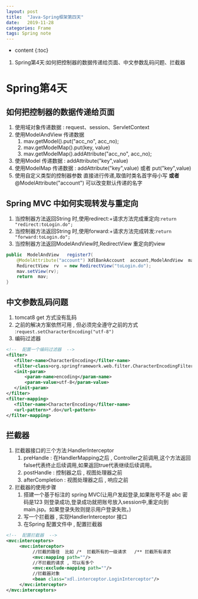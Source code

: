 ```yaml
---
layout: post
title:  "Java-Spring框架第四天"
date:   2019-11-28
categories: Frame
tags: Spring note
---
```


* content
{:toc}

1. Spring第4天:如何把控制器的数据传递给页面、中文参数乱码问题、拦截器










# Spring第4天
## 如何把控制器的数据传递给页面
1. 使用域对象传递数据 : request、session、ServletContext
2. 使用ModelAndView 传递数据 
    1. mav.getModel().put("acc_no", acc_no);
    2. mav.getModelMap().put(key, value)
    3. mav.getModelMap().addAttribute("acc_no", acc_no);  
3. 使用Model 传递数据 : addAttribute("key",value)
4. 使用ModelMap 传递数据 : addAttribute("key",value)
  或者 put("key",value)
5. 使用自定义类型的控制器参数 直接进行传递,取值时类名首字母小写 **或者** @ModelAttribute("account")  可以改变默认传递的名字 

## Spring MVC 中如何实现转发与重定向 
1. 当控制器方法返回String 时,使用redirect:+请求方法完成重定向:`return  "redirect:toLogin.do";`
2. 当控制器方法返回String 时,使用forward:+请求方法完成转发:`return  "forward:toLogin.do";`    
3. 当控制器方法返回ModelAndView时,RedirectView  重定向的view      

```java
public  ModelAndView   register7(
    @ModelAttribute("account") XdlBankAccount  account,ModelAndView  mav) { 
    RedirectView  rv  = new RedirectView("toLogin.do");
    mav.setView(rv);
    return  mav;
}
```

## 中文参数乱码问题 
1. tomcat8   get 方式没有乱码
2. 之前的解决方案依然可用 , 但必须完全遵守之前的方式 :`request.setCharacterEncoding("utf-8")`
3. 编码过滤器

```xml
<!--  配置一个编码过滤器  -->
<filter>
   <filter-name>CharacterEncoding</filter-name>
   <filter-class>org.springframework.web.filter.CharacterEncodingFilter</filter-class>
   <init-param>
       <param-name>encoding</param-name>
       <param-value>utf-8</param-value>
   </init-param>
</filter>
<filter-mapping>
   <filter-name>CharacterEncoding</filter-name>
   <url-pattern>*.do</url-pattern>
</filter-mapping>
```

## 拦截器
1. 拦截器接口的三个方法:HandlerInterceptor  
    1. preHandle : 在HandlerMapping之后 , Controller之前调用,这个方法返回 false代表终止后续调用,如果返回true代表继续后续调用。
    2. postHandle : 控制器之后 , 视图处理器之前
    3. afterCompletion : 视图处理器之后 , 响应之前 
2. 拦截器的使用步骤 
    1. 搭建一个基于标注的 spring MVC(让用户发起登录,如果账号不是 abc 密码是123 则登录成功,登录成功就把账号放入session中,重定向到 main.jsp。如果登录失败则提示用户登录失败。)
    2. 写一个拦截器 , 实现HandlerInterceptor 接口    
    3. 在Spring 配置文件中 , 配置拦截器 

```xml
<!--  配置拦截器  -->
<mvc:interceptors>
     <mvc:interceptor>
          //拦截的路径  比如 /*  拦截所有的一级请求   /** 拦截所有请求
          <mvc:mapping path=""/>
          //不拦截的请求 , 可以有多个
          <mvc:exclude-mapping path=""/>
          //拦截器对象
          <bean class="xdl.interceptor.LoginInterceptor"/>
     </mvc:interceptor>
</mvc:interceptors>
```



















